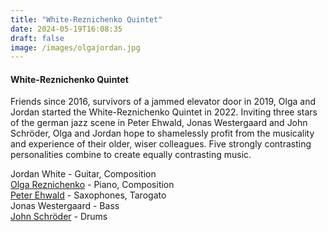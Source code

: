 ```yaml
---
title: "White-Reznichenko Quintet"
date: 2024-05-19T16:08:35
draft: false
image: /images/olgajordan.jpg
---
```


#### White-Reznichenko Quintet

Friends since 2016, survivors of a jammed elevator door in 2019, Olga and Jordan started the White-Reznichenko Quintet in 2022. Inviting three stars of the german jazz scene in Peter Ehwald, Jonas Westergaard and John Schröder, Olga and Jordan hope to shamelessly profit from the musicality and experience of their older, wiser colleagues. Five strongly contrasting personalities combine to create equally contrasting music.

Jordan White - Guitar, Composition  
[Olga Reznichenko](https://www.olgareznichenko.com/) - Piano, Composition  
[Peter Ehwald](https://www.peter-ehwald.net/) - Saxophones, Tarogato  
Jonas Westergaard - Bass  
[John Schröder](https://john-schroeder.de/) - Drums  

